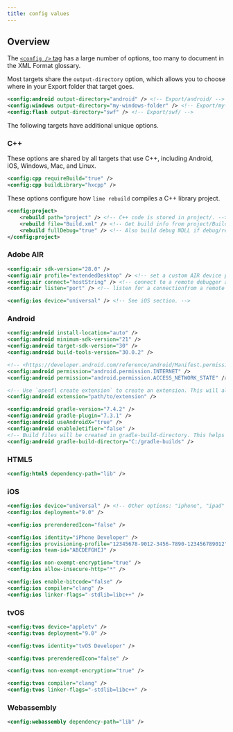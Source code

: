```yaml
---
title: config values
---
```


## Overview

The [`<config />` tag](/docs/project-files/xml-format/#config) has a large number of options, too many to document in the XML Format glossary.

Most targets share the `output-directory` option, which allows you to choose where in your Export folder that target goes.

```xml
<config:android output-directory="android" /> <!-- Export/android/ -->
<config:windows output-directory="my-windows-folder" /> <!-- Export/my-windows-folder/ -->
<config:flash output-directory="swf" /> <!-- Export/swf/ -->
```

The following targets have additional unique options.

### C++

These options are shared by all targets that use C++, including Android, iOS, Windows, Mac, and Linux.

```xml
<config:cpp requireBuild="true" />
<config:cpp buildLibrary="hxcpp" />
```

These options configure how `lime rebuild` compiles a C++ library project.

```xml
<config:project>
	<rebuild path="project" /> <!-- C++ code is stored in project/. -->
	<rebuild file="Build.xml" /> <!-- Get build info from project/Build.xml. -->
	<rebuild fullDebug="true" /> <!-- Also build debug NDLL if debug/release not specified. -->
</config:project>
```

### Adobe AIR

```xml
<config:air sdk-version="28.0" />
<config:air profile="extendedDesktop" /> <!-- set a custom AIR device profile -->
<config:air connect="hostString" /> <!-- connect to a remote debugger at the specified host -->
<config:air listen="port" /> <!-- listen for a connectionfrom a remote debugger on the specified port  -->

<config:ios device="universal" /> <!-- See iOS section. -->
```

### Android

```xml
<config:android install-location="auto" />
<config:android minimum-sdk-version="21" />
<config:android target-sdk-version="30" />
<config:android build-tools-version="30.0.2" />

<!-- <https://developer.android.com/reference/android/Manifest.permission.html> -->
<config:android permission="android.permission.INTERNET" />
<config:android permission="android.permission.ACCESS_NETWORK_STATE" />

<!-- Use `openfl create extension` to create an extension. This will also generate the correct config tag. -->
<config:android extension="path/to/extension" />

<config:android gradle-version="7.4.2" />
<config:android gradle-plugin="7.3.1" />
<config:android useAndroidX="true" />
<config:android enableJetifier="false" />
<!-- Build files will be created in gradle-build-directory. This helps work around Windows's file path length limit, and shouldn't be needed unless you run into that limit. -->
<config:android gradle-build-directory="C:/gradle-builds" />
```

### HTML5

```xml
<config:html5 dependency-path="lib" />
```

### iOS

```xml
<config:ios device="universal" /> <!-- Other options: "iphone", "ipad" -->
<config:ios deployment="9.0" />

<config:ios prerenderedIcon="false" />

<config:ios identity="iPhone Developer" />
<config:ios provisioning-profile="12345678-9012-3456-7890-123456789012" />
<config:ios team-id="ABCDEFGHIJ" />

<config:ios non-exempt-encryption="true" />
<config:ios allow-insecure-http="*" />

<config:ios enable-bitcode="false" />
<config:ios compiler="clang" />
<config:ios linker-flags="-stdlib=libc++" />
```

### tvOS

```xml
<config:tvos device="appletv" />
<config:tvos deployment="9.0" />

<config:tvos identity="tvOS Developer" />

<config:tvos prerenderedIcon="false" />

<config:tvos non-exempt-encryption="true" />

<config:tvos compiler="clang" />
<config:tvos linker-flags="-stdlib=libc++" />
```

### Webassembly

```xml
<config:webassembly dependency-path="lib" />
```
